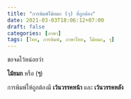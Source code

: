```yaml
---
title: "การพิมพ์ไม้ยมก (ๆ) ที่ถูกต้อง"
date: 2021-03-03T18:06:12+07:00
draft: false
categories: [ภาษา]
tags: [ไทย, การพิมพ์, ภาษาไทย, ไม้ยมก, ๆ]
---
```


ขอจดไว้หน่อยว่า

__ไม้ยมก__ หรือ (__ๆ__)

การพิมพ์ให้ถูกต้องมี __เว้นวรรคหน้า__ และ __เว้นวรรคหลัง__
